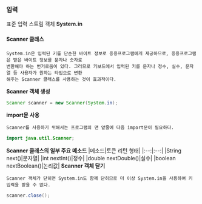 ### 입력
표준 입력 스트림 객체 **System.in**
#### Scanner 클래스
~~~
System.in은 입력된 키를 단순한 바이트 정보로 응용프로그램에게 제공하므로, 응용프로그램은 받은 바이트 정보를 문자나 숫자로
변환해야 하는 번거로움이 있다. 그러므로 키보드에서 입력된 키를 문자나 정수, 실수, 문자열 등 사용자가 원하는 타입으로 변환
해주는 Scanner 클래스를 사용하는 것이 효과적이다.
~~~
**Scanner 객체 생성**
```java
Scanner scanner = new Scanner(System.in);
```
**import문 사용**
~~~
Scanner를 사용하기 위해서는 프로그램의 맨 앞줄에 다음 import문이 필요하다.
~~~
```java
import java.util.Scanner;
```
**Scanner 클래스의 일부 주요 메소드**
|메소드|토큰 리턴 형태|
|:--:|:--:|
|String next()|문자열|
|int nextInt()|정수|
|double nextDouble()|실수|
|boolean nextBoolean()|논리값|
**Scanner 객체 닫기**
~~~
Scanner 객체가 닫히면 System.in도 함께 닫히므로 더 이상 System.in을 사용하여 키 입력을 받을 수 없다.
~~~
```java
scanner.close();
```
